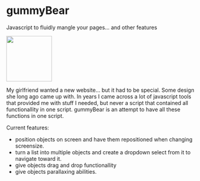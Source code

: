 # gummyBear
Javascript to fluidly mangle your pages... and other features

<img src="http://makernode.net/uploads/543d3362210757.32074860/gummybear.png" width="120px" />

My girlfriend wanted a new website... but it had to be special. Some design she long ago came up with. In years I came across a lot of javascript tools that provided me with stuff I needed, but never a script that contained all functionallity in one script. gummyBear is an attempt to have all these functions in one script.

Current features:

+ position objects on screen and have them repositioned when changing screensize.
+ turn a list into multiple objects and create a dropdown select from it to navigate toward it.
+ give objects drag and drop functionallity
+ give objects parallaxing abilities.

